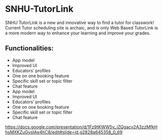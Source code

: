 # SNHU-TutorLink #

SNHU TutorLink is a new and innovative way to find a tutor for classwork!
Current Tutor scheduling site is archaic, and is only Web Based
TutorLink is a more modern way to enhance your learning and improve your grades.

## Functionalities: ##
- App model
- Improved UI
- Educators’ profiles
- One on one booking feature
- Specific skill set or topic filter
- Chat feature 
- App model
- Improved UI
- Educators’ profiles
- One on one booking feature
- Specific skill set or topic filter
- Chat feature 

https://docs.google.com/presentation/d/1Fz9tKWW5v_jZQgacv2A3zzMfkHhsMXKZuGysIAe4hC8/edit#slide=id.g2828a645358_0_69
